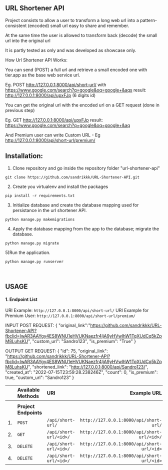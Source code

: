 ## URL Shortener API

Project consists to allow a user to transform a long web url into a pattern-consistent (encoded) small url easy to share and remember.

At the same time the user is allowed to transform back (decode) the small url into the original url

It is partly tested as only and was developed as showcase only.

How Url Shortener API Works:

You can send (POST) a full url and retrieve a small encoded one with tier.app as the base web service url.


Eg. POST http://127.0.0.1:8000/api/short-url/ with https://www.google.com/search?q=google&oq=google+&aqs result: http://127.0.0.1:8000/api/upxFJp (6 digits id)

You can get the original url with the encoded url on a GET request (done in previous step)

Eg. GET http://127.0.0.1:8000/api/upxFJp result: https://www.google.com/search?q=google&oq=google+&aq

And Premium user can write Custom URL - 
Eg http://127.0.0.1:8000/api/short-url/premium/ 

## Installation:
1) Clone repository and go inside the repository folder "url-shortener-api"

```
git clone https://github.com/sandrikkk/URL-Shortener-API.git
```

2) Create you virtualenv and install the packages

```
pip install -r requirements.txt
```

3) Initialize database and create the database mapping used for persistance in the url shortener API.

```
python manage.py makemigrations
```

4) Apply the database mapping from the app to the database; migrate the database.

```
python manage.py migrate
```

5)Run the application.
```
python manage.py runserver
```

<br>

## USAGE
#### 1. Endpoint List
URI Example: `http://127.0.0.1:8000/api/short-url/`
URI Example for Premium User: `http://127.0.0.1:8000/api/short-url/premium/`

INPUT POST REQUEST:
{
    "original_link":"https://github.com/sandrikkk/URL-Shortener-API?fbclid=IwAR3AAYgy4ES8WNU1eHVUKNaezfr4ljA9yHVwIhW1TqXUdCq5kZpM8LuhsKU",
    "custom_url": "Sandro123",
    "is_premium": "True"
}

OUTPUT GET REQUEST:
{
    "id": 75,
    "original_link": "https://github.com/sandrikkk/URL-Shortener-API?fbclid=IwAR3AAYgy4ES8WNU1eHVUKNaezfr4ljA9yHVwIhW1TqXUdCq5kZpM8LuhsKU",
    "shortened_link": "http://127.0.0.1:8000/api/Sandro123/",
    "created_at": "2022-07-15T23:59:28.238246Z",
    "count": 0,
    "is_premium": true,
    "custom_url": "Sandro123"
}


| | Available Methods | URI | Example URL |
| -: | :- | :- | -: |
| | | | |
| | **Project Endpoints** | | |
| 1. | `POST` | `/api/short-url/` | `http://127.0.0.1:8000/api/short-url/` |
| 2. | `GET`  | `/api/short-url/<id>/` | `http://127.0.0.1:8000/api/short-url/<id>/` |
| 3. | `DELETE`  | `/api/short-url/<id>/` | `http://127.0.0.1:8000/api/short-url/<id>` |
| 4. | `DELETE`  | `/api/short-url/<id>/` | `http://127.0.0.1:8000/api/short-url/<id>` |


<br>
